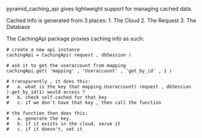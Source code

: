 pyramid_caching_api gives lightweight support for managing cached data.

Cached Info is generated from 3 places:
	1. The Cloud
	2. The Request
	3. The Database

The CachingApi package proxies caching info as such:

	# create a new api instance
	cachingApi = CachingApi( request , dbSession )

	# ask it to get the useraccount from mapping
	cachingApi.get( 'mapping' , 'Useraccount' , 'get_by_id' , 1 )

	# transparently , it does this:
	#   a. what is the key that mapping.Useraccount( request , dbSession ).get_by_id(1) would access ?
	#   b. check self.cached for that key
	#   c. if we don't have that key , then call the function

	# the function then does this:
	#   a. generate the key.
	#   b. if it exists in the cloud, serve it
	#   c. if it doesn't, set it
